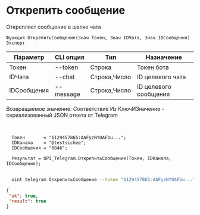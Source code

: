 ﻿---
sidebar_position: 5
---

# Открепить сообщение
 Открепляет сообщение в шапке чата



`Функция ОткрепитьСообщение(Знач Токен, Знач IDЧата, Знач IDСообщения) Экспорт`

  | Параметр | CLI опция | Тип | Назначение |
  |-|-|-|-|
  | Токен | --token | Строка | Токен бота |
  | IDЧата | --chat | Строка,Число | ID целевого чата |
  | IDСообщения | --message | Строка,Число | ID целевого сообщения |

  
  Возвращаемое значение:   Соответствие Из КлючИЗначение - сериализованный JSON ответа от Telegram

<br/>




```bsl title="Пример кода"
  Токен       = "6129457865:AAFyzNYOAFbu...";
  IDКанала    = "@testsichee";
  IDСообщения = "6846";
  
  Результат = OPI_Telegram.ОткрепитьСообщение(Токен, IDКанала, IDСообщения);
```
        


```sh title="Пример команды CLI"
    
  oint telegram ОткрепитьСообщение --token "6129457865:AAFyzNYOAFbu..." --chat %chat% --message "4951"

```

```json title="Результат"
{
 "ok": true,
 "result": true
}
```
